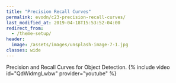 ```yaml
---
title: "Precision Recall Curves"
permalink: evodn/c23-precision-recall-curves/
last_modified_at: 2019-04-18T15:53:52-04:00
redirect_from:
  - /theme-setup/
header:
  image: /assets/images/unsplash-image-7-1.jpg
classes: wide
---
```


Precision and Recall Curves for Object Detection.
{% include video id="QdWidmgLwbw" provider="youtube" %}
